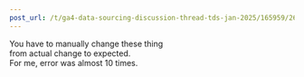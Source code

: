 ```yaml
---
post_url: /t/ga4-data-sourcing-discussion-thread-tds-jan-2025/165959/269
---
```

You have to manually change these thing  
from actual change to expected.  
For me, error was almost 10 times.